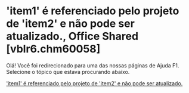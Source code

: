 
# 'item1' é referenciado pelo projeto de 'item2' e não pode ser atualizado., Office Shared [vblr6.chm60058]

Olá! Você foi redirecionado para uma das nossas páginas de Ajuda F1. Selecione o tópico que estava procurando abaixo.

['item1' é referenciado pelo projeto de 'item2' e não pode ser atualizado.](http://msdn.microsoft.com/library/cdd701d0-4d7c-22ba-8f0c-23679688c1fa%28Office.15%29.aspx)

